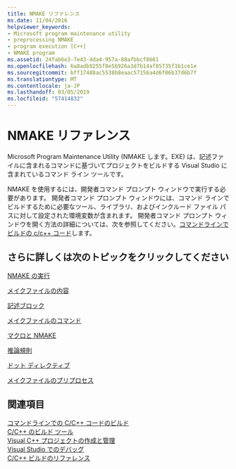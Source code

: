 ```yaml
---
title: NMAKE リファレンス
ms.date: 11/04/2016
helpviewer_keywords:
- Microsoft program maintenance utility
- preprocessing NMAKE
- program execution [C++]
- NMAKE program
ms.assetid: 24fab6e3-7e43-4da4-957a-88afbbcf8661
ms.openlocfilehash: 6a8adb9255f8e56926a3d7b14af85735f1b1ce1e
ms.sourcegitcommit: bff17488ac5538b8eaac57156a4d6f06b37d6b7f
ms.translationtype: MT
ms.contentlocale: ja-JP
ms.lasthandoff: 03/05/2019
ms.locfileid: "57414832"
---
```

# <a name="nmake-reference"></a>NMAKE リファレンス

Microsoft Program Maintenance Utility (NMAKE します。EXE) は、記述ファイルに含まれるコマンドに基づいてプロジェクトをビルドする Visual Studio に含まれているコマンド ライン ツールです。

NMAKE を使用するには、開発者コマンド プロンプト ウィンドウで実行する必要があります。 開発者コマンド プロンプト ウィンドウには、コマンド ラインでビルドするために必要なツール、ライブラリ、およびインクルード ファイル パスに対して設定された環境変数が含まれます。 開発者コマンド プロンプト ウィンドウを開く方法の詳細については、次を参照してください。[コマンドラインでビルドの c/c++ コード](../build/building-on-the-command-line.md)します。

## <a name="what-do-you-want-to-know-more-about"></a>さらに詳しくは次のトピックをクリックしてください

[NMAKE の実行](../build/running-nmake.md)

[メイクファイルの内容](../build/contents-of-a-makefile.md)

[記述ブロック](../build/description-blocks.md)

[メイクファイルのコマンド](../build/commands-in-a-makefile.md)

[マクロと NMAKE](../build/macros-and-nmake.md)

[推論規則](../build/inference-rules.md)

[ドット ディレクティブ](../build/dot-directives.md)

[メイクファイルのプリプロセス](../build/makefile-preprocessing.md)

## <a name="see-also"></a>関連項目

[コマンドラインでの C/C++ コードのビルド](../build/building-on-the-command-line.md)<br/>
[C/C++ のビルド ツール](../build/reference/c-cpp-build-tools.md)<br/>
[Visual C++ プロジェクトの作成と管理](../ide/creating-and-managing-visual-cpp-projects.md)<br/>
[Visual Studio でのデバッグ](/visualstudio/debugger/debugging-in-visual-studio)<br/>
[C/C++ ビルドのリファレンス](../build/reference/c-cpp-building-reference.md)
